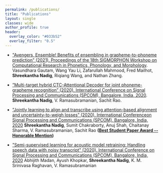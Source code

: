 ```yaml
---
permalink: /publications/
title: "Publications"
layout: single
classes: wide
author_profile: true
header:
  overlay_color: "#033b52"
  overlay_filter: "0.5"
---
```

- ["Avengers, Ensemble! Benefits of ensembling in grapheme-to-phoneme prediction" (2021). Proceedings of the 18th SIGMORPHON Workshop on Computational Research in Phonetics, Phonology, and Morphology](https://aclanthology.org/2021.sigmorphon-1.16/). Vasundhara Gautam, Wang Yau Li, Zafarullah Mahmood, Fred Mailhot, **Shreekantha Nadig**, Riqiang Wang, and Nathan Zhang.

- [”Multi-target hybrid CTC-Attentional Decoder for joint phoneme-grapheme recognition” (2020). International Conference on Signal Processing and Communications (SPCOM), Bangalore, India, 2020](https://ieeexplore.ieee.org/document/9179603). **Shreekantha Nadig**, V. Ramasubramanian, Sachit Rao.

- [”Jointly learning to align and transcribe using attention-based alignment and uncertainty-to-weigh losses” (2020). International Conferenceon Signal Processing and Communications (SPCOM), Bangalore, India, 2020](https://ieeexplore.ieee.org/document/9179519) **Shreekantha Nadig**, Sumit Chakraborty, Anuj Shah, Chaitanay Sharma, V. Ramasubramanian, Sachit Rao
**([Best Student Paper Award -- Honorable Mention](https://ece.iisc.ac.in/~spcom/2020/award.html))**

- ["Semi-supervised learning for acoustic model retraining: Handling speech data with noisy transcript" (2020). International Conference on Signal Processing and Communications (SPCOM), Bangalore, India, 2020](https://ieeexplore.ieee.org/document/9179517) Abhijith Madan, Ayush Khopkar, **Shreekantha Nadig**, K. M. Srinivasa Raghavan, V. Ramasubramanian



<style>
#noneall a{
    text-decoration:none !important;
}
</style>